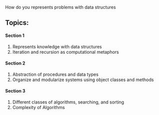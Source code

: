 How do you represents problems with data structures

## Topics:

#### Section 1

1. Represents knowledge with data structures
2. Iteration and recursion as computational metaphors

####  Section 2

1. Abstraction of procedures and data types
2. Organize and modularize systems using object classes and methods

#### Section 3

1. Different classes of algorithms, searching, and sorting
2. Complexity of Algorithms
